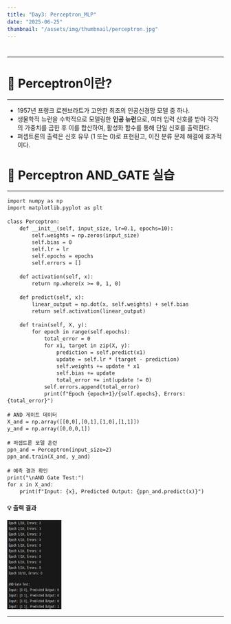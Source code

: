 ```yaml
---
title: "Day3: Perceptron_MLP"
date: "2025-06-25"
thumbnail: "/assets/img/thumbnail/perceptron.jpg"
---
```


# 

---

# 📌 Perceptron이란?
---
- 1957년 프랭크 로젠브라트가 고안한 최초의 인공신경망 모델 중 하나. 
- 생물학적 뉴런을 수학적으로 모델링한 **인공 뉴런**으로, 여러 입력 신호를 받아 각각의 가중치를 곱한 후 이를 합산하여, 활성화 함수를 통해 단일 신호를 출력한다.
- 퍼셉트론의 출력은 신호 유무 (1 또는 0)로 표현된고, 이진 분류 문제 해결에 효과적이다.

# 📌 Perceptron AND_GATE 실습
---
```
import numpy as np
import matplotlib.pyplot as plt

class Perceptron:
    def __init__(self, input_size, lr=0.1, epochs=10):
        self.weights = np.zeros(input_size)
        self.bias = 0
        self.lr = lr
        self.epochs = epochs
        self.errors = []

    def activation(self, x):
        return np.where(x >= 0, 1, 0)

    def predict(self, x):
        linear_output = np.dot(x, self.weights) + self.bias
        return self.activation(linear_output)

    def train(self, X, y):
        for epoch in range(self.epochs):
            total_error = 0
            for x1, target in zip(X, y):
                prediction = self.predict(x1)
                update = self.lr * (target - prediction)
                self.weights += update * x1
                self.bias += update
                total_error += int(update != 0)
            self.errors.append(total_error)
            print(f"Epoch {epoch+1}/{self.epochs}, Errors: {total_error}")

# AND 게이트 데이터
X_and = np.array([[0,0],[0,1],[1,0],[1,1]])
y_and = np.array([0,0,0,1])

# 퍼셉트론 모델 훈련
ppn_and = Perceptron(input_size=2)
ppn_and.train(X_and, y_and)

# 예측 결과 확인
print("\nAND Gate Test:")
for x in X_and:
    print(f"Input: {x}, Predicted Output: {ppn_and.predict(x)}")
```

#### 💡 **출력 결과** <br>

<img src="/assets/img/AI/perceptron_and.png" style="width:25% !important;">

---